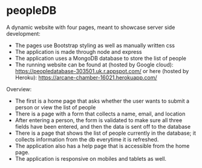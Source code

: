# peopleDB

A dynamic website with four pages, meant to showcase server side development:
 - The pages use Bootstrap styling as well as manually written css
 - The application is made through node and express
 - The application uses a MongoDB database to store the list of people
 - The running website can be found at (hosted by Google cloud): https://peopledatabase-303501.uk.r.appspot.com/
 or here (hosted by Heroku): https://arcane-chamber-16021.herokuapp.com/
 
 Overview:
 - The first is a home page that asks whether the user wants to submit a person or view the list of people
 - There is a page with a form that collects a name, email, and location
 - After entering a person, the form is validated to make sure all three fields have been entered, and then the data is sent off to the database
 - There is a page that shows the list of people currently in the database; it collects information from the db everytime it is refreshed.
 - The application also has a help page that is accessible from the home page.
 - The application is responsive on mobiles and tablets as well. 
 
 
 
 
